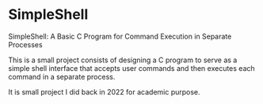 # SimpleShell
SimpleShell: A Basic C Program for Command Execution in Separate Processes

This is a small project consists of designing a C program to serve as a simple shell interface that accepts user commands and then executes each command in a separate process.

It is small project I did back in 2022 for academic purpose.
